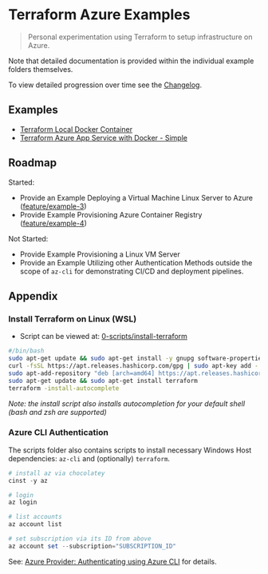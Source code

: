 # Terraform Azure Examples

> Personal experimentation using Terraform to setup infrastructure on Azure.

Note that detailed documentation is provided within the individual example folders themselves.

To view detailed progression over time see the [Changelog](CHANGELOG.md).

## Examples

- [Terraform Local Docker Container](1-terraform-docker-container/)
- [Terraform Azure App Service with Docker - Simple](./2-terraform-azure-app-service-docker/)

## Roadmap

Started:

- Provide an Example Deploying a Virtual Machine Linux Server to Azure ([feature/example-3](https://github.com/jimbrig/terraform-azure/tree/feature/example-3))
- Provide Example Provisioning Azure Container Registry ([feature/example-4](https://github.com/jimbrig/terraform-azure/tree/feature/example-4))

Not Started:

- Provide Example Provisioning a Linux VM Server
- Provide an Example Utilizing other Authentication Methods outside the scope of `az-cli` for demonstrating CI/CD and deployment pipelines.

## Appendix

### Install Terraform on Linux (WSL)

- Script can be viewed at: [0-scripts/install-terraform](0-scripts/install-terraform)

```bash
#/bin/bash
sudo apt-get update && sudo apt-get install -y gnupg software-properties-common curl
curl -fsSL https://apt.releases.hashicorp.com/gpg | sudo apt-key add -
sudo apt-add-repository "deb [arch=amd64] https://apt.releases.hashicorp.com $(lsb_release -cs) main"
sudo apt-get update && sudo apt-get install terraform
terraform -install-autocomplete
```

*Note: the install script also installs autocompletion for your default shell (bash and zsh are supported)*

### Azure CLI Authentication

The scripts folder also contains scripts to install necessary Windows Host dependencies: `az-cli` and (optionally) `terraform`.

```powershell
# install az via chocolatey
cinst -y az

# login
az login

# list accounts
az account list

# set subscription via its ID from above
az account set --subscription="SUBSCRIPTION_ID"
```

See: [Azure Provider: Authenticating using Azure CLI](https://registry.terraform.io/providers/hashicorp/azurerm/latest/docs/guides/azure_cli) for details.
